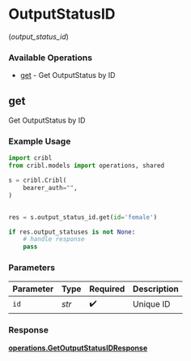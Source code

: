 # OutputStatusID
(*output_status_id*)

### Available Operations

* [get](#get) - Get OutputStatus by ID

## get

Get OutputStatus by ID

### Example Usage

```python
import cribl
from cribl.models import operations, shared

s = cribl.Cribl(
    bearer_auth="",
)


res = s.output_status_id.get(id='female')

if res.output_statuses is not None:
    # handle response
    pass
```

### Parameters

| Parameter          | Type               | Required           | Description        |
| ------------------ | ------------------ | ------------------ | ------------------ |
| `id`               | *str*              | :heavy_check_mark: | Unique ID          |


### Response

**[operations.GetOutputStatusIDResponse](../../models/operations/getoutputstatusidresponse.md)**

